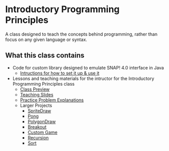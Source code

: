 # Introductory Programming Principles
A class designed to teach the concepts behind programming, rather than focus on any given language or syntax.

## What this class contains
* Code for custom library designed to emulate SNAP! 4.0 interface in Java
  * [Intructions for how to set it up & use it](https://srsalisbury.github.io/Introductory-Programming-Principles/docs/library_how_to)
* Lessons and teaching materials for the intructor for the Introductory Programming Principles class
  * [Class Preview](https://srsalisbury.github.io/Introductory-Programming-Principles/docs/class_preview)
  * [Teaching Slides](https://srsalisbury.github.io/Introductory-Programming-Principles/docs/ipp_teaching_slides.pdf)
  * [Practice Problem Explanations](https://srsalisbury.github.io/Introductory-Programming-Principles/docs/practice_problems)
  * Larger Projects
    * [SpriteDraw](https://srsalisbury.github.io/Introductory-Programming-Principles/docs/projects/p1_sprite_draw)
    * [Pong](https://srsalisbury.github.io/Introductory-Programming-Principles/docs/projects/p2_pong)
    * [PolygonDraw](https://srsalisbury.github.io/Introductory-Programming-Principles/docs/projects/p3_polygon_draw)
    * [Breakout](https://srsalisbury.github.io/Introductory-Programming-Principles/docs/projects/p4_breakout)
    * [Custom Game](https://srsalisbury.github.io/Introductory-Programming-Principles/docs/projects/p5_custom_game)
    * [Recursion](https://srsalisbury.github.io/Introductory-Programming-Principles/docs/projects/p6_recursion)
    * [Sort](https://srsalisbury.github.io/Introductory-Programming-Principles/docs/projects/p7_sort)
